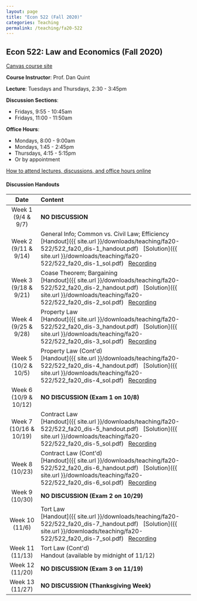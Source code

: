 ```yaml
---
layout: page
title: "Econ 522 (Fall 2020)"
categories: Teaching
permalink: /teaching/fa20-522
---
```


## Econ 522: Law and Economics (Fall 2020)

[Canvas course site](https://canvas.wisc.edu/courses/218041)

**Course Instructor**: Prof. Dan Quint

**Lecture**: Tuesdays and Thursdays, 2:30 - 3:45pm

**Discussion Sections**: 
* Fridays, 9:55 - 10:45am
* Fridays, 11:00 - 11:50am

**Office Hours**: 
* Mondays, 8:00 - 9:00am
* Mondays, 1:45 - 2:45pm
* Thursdays, 4:15 - 5:15pm
* Or by appointment

[How to attend lectures, discussions, and office hours online](https://canvas.wisc.edu/courses/218041/pages/how-to-join-live-lecture-slash-discussion-section-slash-office-hours)

#### Discussion Handouts

|     Date    |                     Content                     |
|:-----------:|	:---------------------------------------------- |
| Week 1 <br> (9/4 & 9/7) | **NO DISCUSSION** |
| Week 2 <br> (9/11 & 9/14) | General Info; Common vs. Civil Law; Efficiency <br> [Handout]({{ site.url }}/downloads/teaching/fa20-522/522_fa20_dis-1_handout.pdf) &nbsp; [Solution]({{ site.url }}/downloads/teaching/fa20-522/522_fa20_dis-1_sol.pdf) &nbsp; [Recording](https://us-lti.bbcollab.com/collab/ui/session/playback/load/b9403c970eba4d19a56c214f6838e50a) |
| Week 3 <br> (9/18 & 9/21) | Coase Theorem; Bargaining <br> [Handout]({{ site.url }}/downloads/teaching/fa20-522/522_fa20_dis-2_handout.pdf) &nbsp; [Solution]({{ site.url }}/downloads/teaching/fa20-522/522_fa20_dis-2_sol.pdf) &nbsp; [Recording](https://us-lti.bbcollab.com/recording/372c8b0fd03941799bf87a942f1618d5)|
| Week 4 <br> (9/25 & 9/28) | Property Law <br> [Handout]({{ site.url }}/downloads/teaching/fa20-522/522_fa20_dis-3_handout.pdf) &nbsp; [Solution]({{ site.url }}/downloads/teaching/fa20-522/522_fa20_dis-3_sol.pdf) &nbsp; [Recording](https://us-lti.bbcollab.com/recording/1039ea5afe6440ec812b5f33fb97329e)|
| Week 5 <br> (10/2 & 10/5) | Property Law (Cont'd) <br> [Handout]({{ site.url }}/downloads/teaching/fa20-522/522_fa20_dis-4_handout.pdf) &nbsp; [Solution]({{ site.url }}/downloads/teaching/fa20-522/522_fa20_dis-4_sol.pdf) &nbsp; [Recording](https://us-lti.bbcollab.com/recording/b547a3cbb8714b8fa7332c2023b35ccf)|
| Week 6 <br> (10/9 & 10/12) | **NO DISCUSSION (Exam 1 on 10/8)** |
| Week 7 <br> (10/16 & 10/19) | Contract Law <br> [Handout]({{ site.url }}/downloads/teaching/fa20-522/522_fa20_dis-5_handout.pdf) &nbsp; [Solution]({{ site.url }}/downloads/teaching/fa20-522/522_fa20_dis-5_sol.pdf) &nbsp; [Recording](https://us-lti.bbcollab.com/recording/9f4c2ebea07649ff82342894d4fa79fa)|
| Week 8 <br> (10/23) | Contract Law (Cont'd) <br> [Handout]({{ site.url }}/downloads/teaching/fa20-522/522_fa20_dis-6_handout.pdf) &nbsp; [Solution]({{ site.url }}/downloads/teaching/fa20-522/522_fa20_dis-6_sol.pdf) &nbsp; [Recording](https://youtu.be/k6AFAftc8as) |
| Week 9 <br> (10/30) | **NO DISCUSSION (Exam 2 on 10/29)** |
| Week 10 <br> (11/6) | Tort Law <br> [Handout]({{ site.url }}/downloads/teaching/fa20-522/522_fa20_dis-7_handout.pdf) &nbsp; [Solution]({{ site.url }}/downloads/teaching/fa20-522/522_fa20_dis-7_sol.pdf) &nbsp; [Recording](https://us-lti.bbcollab.com/recording/7c1a34b84b4c4a1188ae780e6a5e0915)|
| Week 11 <br> (11/13) | Tort Law (Cont'd) <br> Handout (available by midnight of 11/12)|
| Week 12 <br> (11/20) | **NO DISCUSSION (Exam 3 on 11/19)** |
| Week 13 <br> (11/27) | **NO DISCUSSION (Thanksgiving Week)** |